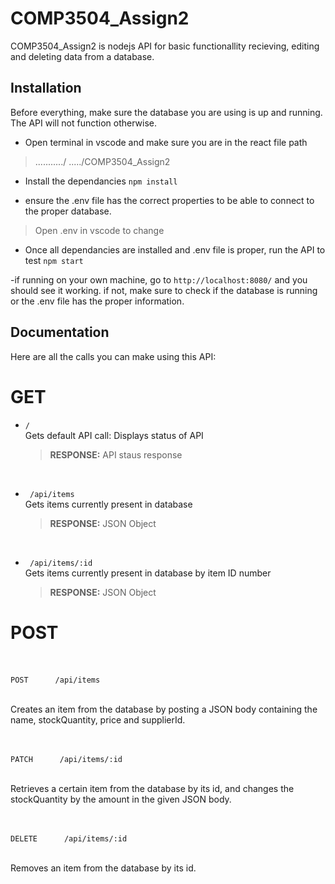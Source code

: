 # COMP3504_Assign2

COMP3504_Assign2 is nodejs API for basic functionallity recieving, editing and deleting data from a database.

## Installation

Before everything, make sure the database you are using is up and running. The API will not function otherwise.

- Open terminal in vscode and make sure you are in the react file path
> .........../ ...../COMP3504_Assign2

- Install the dependancies
`npm install`

- ensure the .env file has the correct properties to be able to connect to the proper database. 
> Open .env in vscode to change

- Once all dependancies are installed and .env file is proper, run the API to test
`npm start`

-if running on your own machine, go to `http://localhost:8080/` and you should see it working. 
if not, make sure to check if the database is running or the .env file has the proper information.

## Documentation

Here are all the calls you can make using this API:

# GET

- ` / `\
    Gets default API call: Displays status of API
    > **RESPONSE:**  API staus response

<br />

- ` /api/items`\
    Gets items currently present in database
    > **RESPONSE:**  JSON Object

<br />

- ` /api/items/:id` \
    Gets items currently present in database by item ID number
    > **RESPONSE:**  JSON Object


# POST

<br><br> `POST      /api/items` <br><br>

Creates an item from the database by posting a JSON body containing the name, stockQuantity, price and supplierId.

<br><br> `PATCH      /api/items/:id` <br><br>

Retrieves a certain item from the database by its id, and changes the stockQuantity by the amount in the given JSON body.

<br><br> `DELETE      /api/items/:id` <br><br>

Removes an item from the database by its id.
